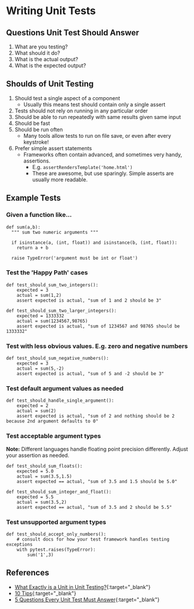 # Writing Unit Tests

## Questions Unit Test Should Answer
1. What are you testing?
1. What should it do?
1. What is the actual output?
1. What is the expected output?

## Shoulds of Unit Testing
1. Should test a single aspect of a component
    - Usually this means test should contain only a single assert
1. Tests should not rely on running in any particular order
1. Should be able to run repeatedly with same results given same input
1. Should be fast
1. Should be run often
    - Many tools allow tests to run on file save, or even after every keystroke!
1. Prefer simple assert statements
    - Frameworks often contain advanced, and sometimes very handy, assertions. 
        - E.g. `assertRendersTemplate('home.html')`
        - These are awesome, but use sparingly. Simple asserts are usually more readable.


## Example Tests

### Given a function like...
```
def sum(a,b):
  """ sum two numeric arguments """
  
  if isinstance(a, (int, float)) and isinstance(b, (int, float)):
    return a + b

  raise TypeError('argument must be int or float')
```

### Test the 'Happy Path' cases
```
def test_should_sum_two_integers():
    expected = 3
    actual = sum(1,2)
    assert expected is actual, "sum of 1 and 2 should be 3"
```

```
def test_should_sum_two_larger_integers():
    expected = 1333332
    actual = sum(1234567,98765)
    assert expected is actual, "sum of 1234567 and 98765 should be 1333332"
```

### Test with less obvious values. E.g. zero and negative numbers

```
def test_should_sum_negative_numbers():
    expected = 3
    actual = sum(5,-2)
    assert expected is actual, "sum of 5 and -2 should be 3"
```

### Test default argument values as needed

```
def test_should_handle_single_argument():
    expected = 2
    actual = sum(2)
    assert expected is actual, "sum of 2 and nothing should be 2 because 2nd argument defaults to 0"
```

### Test acceptable argument types

**Note:** Different languages handle floating point precision differently. Adjust your assertion as needed.
```
def test_should_sum_floats():
    expected = 5.0
    actual = sum(3.5,1.5)
    assert expected == actual, "sum of 3.5 and 1.5 should be 5.0"
```

```
def test_should_sum_integer_and_float():
    expected = 5.5
    actual = sum(3.5,2)
    assert expected == actual, "sum of 3.5 and 2 should be 5.5"
```

### Test unsupported argument types

```
def test_should_accept_only_numbers():
    # consult docs for how your test framework handles testing exceptions
    with pytest.raises(TypeError):
        sum('1',3)
```
## References

- [What Exactly is a Unit in Unit Testing?](https://www.blinkingcaret.com/2016/04/27/what-exactly-is-a-unit-in-unit-testing/){:target="_blank"}
- [10 Tips](https://dzone.com/articles/10-tips-to-writing-good-unit-tests){:target="_blank"}
- [5 Questions Every Unit Test Must Answer](https://medium.com/javascript-scene/what-every-unit-test-needs-f6cd34d9836d){:target="_blank"}

